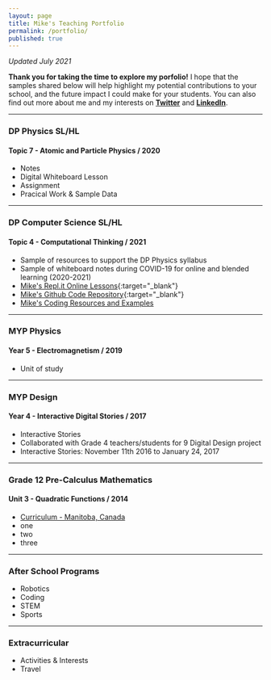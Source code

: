 ```yaml
---
layout: page
title: Mike's Teaching Portfolio
permalink: /portfolio/
published: true
---
```

*Updated July 2021*  
  
**Thank you for taking the time to explore my porfolio!** I hope that the samples shared below will help highlight my potential contributions to your school, and the future impact I could make for your students. You can also find out more about me and my interests on **[Twitter](https://twitter.com/mvpoirier)** and **[LinkedIn](https://www.linkedin.com/in/mvpoirier8)**.

---

### DP Physics SL/HL
#### Topic 7 - Atomic and Particle Physics / 2020
- Notes
- Digital Whiteboard Lesson
- Assignment
- Pracical Work & Sample Data

---

### DP Computer Science SL/HL
#### Topic 4 - Computational Thinking / 2021
- Sample of resources to support the DP Physics syllabus
- Sample of whiteboard notes during COVID-19 for online and blended learning (2020-2021)
- [Mike's Repl.it Online Lessons](https://repl.it/@mpoirier){:target="_blank"}
- [Mike's Github Code Repository](https://github.com/mvpoirier){:target="_blank"}
- [Mike's Coding Resources and Examples](https://mvpoirier.github.io/coding/)

---

### MYP Physics
#### Year 5 - Electromagnetism / 2019
- Unit of study

---

### MYP Design
#### Year 4 - Interactive Digital Stories / 2017
- Interactive Stories
- Collaborated with Grade 4 teachers/students for 9 Digital Design project
- Interactive Stories: November 11th 2016 to January 24, 2017

---

### Grade 12 Pre-Calculus Mathematics
#### Unit 3 - Quadratic Functions / 2014
- [Curriculum - Manitoba, Canada](https://www.edu.gov.mb.ca/k12/cur/math/framework_9-12/index.html)
- one
- two
- three

---

### After School Programs
- Robotics
- Coding
- STEM
- Sports

---

### Extracurricular
- Activities & Interests
- Travel